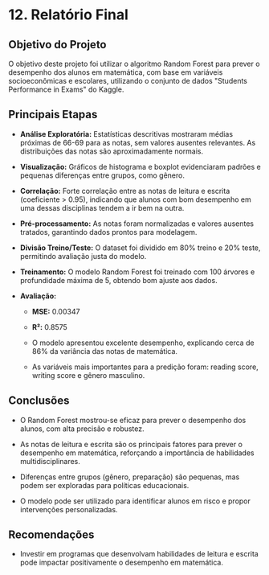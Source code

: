 # 12. Relatório Final

## Objetivo do Projeto

O objetivo deste projeto foi utilizar o algoritmo Random Forest para prever o desempenho dos alunos em matemática, com base em variáveis socioeconômicas e escolares, utilizando o conjunto de dados "Students Performance in Exams" do Kaggle.

## Principais Etapas

- **Análise Exploratória:** Estatísticas descritivas mostraram médias próximas de 66-69 para as notas, sem valores ausentes relevantes. As distribuições das notas são aproximadamente normais.

- **Visualização:** Gráficos de histograma e boxplot evidenciaram padrões e pequenas diferenças entre grupos, como gênero.

- **Correlação:** Forte correlação entre as notas de leitura e escrita (coeficiente > 0.95), indicando que alunos com bom desempenho em uma dessas disciplinas tendem a ir bem na outra.

- **Pré-processamento:** As notas foram normalizadas e valores ausentes tratados, garantindo dados prontos para modelagem.

- **Divisão Treino/Teste:** O dataset foi dividido em 80% treino e 20% teste, permitindo avaliação justa do modelo.

- **Treinamento:** O modelo Random Forest foi treinado com 100 árvores e profundidade máxima de 5, obtendo bom ajuste aos dados.

- **Avaliação:**

    - **MSE:** 0.00347
    - **R²:** 0.8575

    - O modelo apresentou excelente desempenho, explicando cerca de 86% da variância das notas de matemática.

    - As variáveis mais importantes para a predição foram: reading score, writing score e gênero masculino.

## Conclusões

- O Random Forest mostrou-se eficaz para prever o desempenho dos alunos, com alta precisão e robustez.

- As notas de leitura e escrita são os principais fatores para prever o desempenho em matemática, reforçando a importância de habilidades multidisciplinares.

- Diferenças entre grupos (gênero, preparação) são pequenas, mas podem ser exploradas para políticas educacionais.

- O modelo pode ser utilizado para identificar alunos em risco e propor intervenções personalizadas.

## Recomendações

- Investir em programas que desenvolvam habilidades de leitura e escrita pode impactar positivamente o desempenho em matemática.

